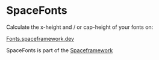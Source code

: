 # SpaceFonts
Calculate the x-height and / or cap-height of your fonts on: 

[Fonts.spaceframework.dev](https://Fonts.spaceframework.dev) 

SpaceFonts is part of the [Spaceframework](https://spaceframework.dev) 
